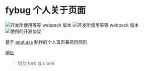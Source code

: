 # fybug 个人关于页面
![](https://img.shields.io/badge/webpack-4.44.1-2e93ff.svg "开发所使用等等 webpack 版本")
![](https://img.shields.io/badge/aout.ass-0.0.1-e93ff.svg "开发所使用等等 webpack 版本")
![](https://img.shields.io/badge/license-can`t%20copy-f27122.svg "使用的开源协议")

基于 [aout.ass](https://gitee.com/fybug/aout.ass) 制作的个人首页兼简历网页

[地址](https://fybug.gitee.io/main.html)

> 切勿 fork 或 clone